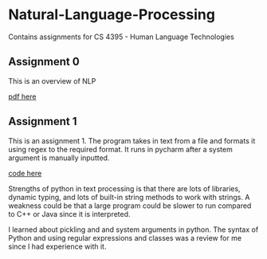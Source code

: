 # Natural-Language-Processing
Contains assignments for CS 4395 - Human Language Technologies

## Assignment 0

This is an overview of NLP

[pdf here](OverviewofNLP.pdf)


## Assignment 1

This is an assignment 1. The program takes in text from a file and formats it using regex to the required format. It runs in pycharm after a system argument is manually inputted. 

[code here](Homework1_vxp200027.py)

Strengths of python in text processing is that there are lots of libraries, dynamic typing, 
and lots of built-in string methods to work with strings. A weakness could be that a large program could be slower to run compared to C++ or Java since it is interpreted. 

I learned about pickling and and system arguments in python. The syntax of Python and using regular expressions and classes was a review for me since I had experience with it. 

